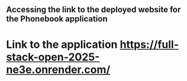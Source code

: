 ## Accessing the link to the deployed website for the Phonebook application
# Link to the application https://full-stack-open-2025-ne3e.onrender.com/
